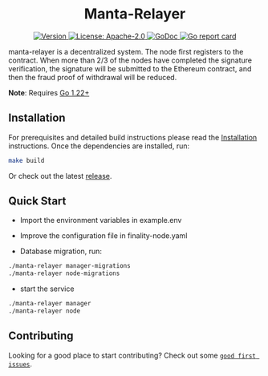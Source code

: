 <!--
parent:
  order: false
-->

<div align="center">
  <h1> Manta-Relayer </h1>
</div>

<div align="center">
  <a href="https://github.com/eniac-x-labs/manta-relayer/releases/latest">
    <img alt="Version" src="https://img.shields.io/github/tag/eniac-x-labs/manta-relayer.svg" />
  </a>
  <a href="https://github.com/eniac-x-labs/manta-relayer/blob/main/LICENSE">
    <img alt="License: Apache-2.0" src="https://img.shields.io/github/license/eniac-x-labs/manta-relayer.svg" />
  </a>
  <a href="https://pkg.go.dev/github.com/eniac-x-labs/manta-relayer">
    <img alt="GoDoc" src="https://godoc.org/github.com/eniac-x-labs/manta-relayer?status.svg" />
  </a>
  <a href="https://goreportcard.com/report/github.com/eniac-x-labs/manta-relayer">
    <img alt="Go report card" src="https://goreportcard.com/badge/github.com/eniac-x-labs/manta-relayer"/>
  </a>
</div>

manta-relayer is a decentralized system. The node first registers to the contract.
When more than 2/3 of the nodes have completed the signature verification, 
the signature will be submitted to the Ethereum contract, and then the fraud proof of withdrawal will be reduced.

**Note**: Requires [Go 1.22+](https://golang.org/dl/)

## Installation

For prerequisites and detailed build instructions please read the [Installation](https://github.com/eniac-x-labs/dapplink/) instructions. Once the dependencies are installed, run:

```bash
make build
```

Or check out the latest [release](https://github.com/eniac-x-labs/finality-node).

## Quick Start

* Import the environment variables in example.env

* Improve the configuration file in finality-node.yaml

* Database migration, run:
```bash
./manta-relayer manager-migrations
./manta-relayer node-migrations
```

* start the service
```bash
./manta-relayer manager
./manta-relayer node
```

## Contributing

Looking for a good place to start contributing? Check out some [`good first issues`](https://github.com/eniac-x-labs/finality-node/issues?q=is%3Aopen+is%3Aissue+label%3A%22good+first+issue%22).
